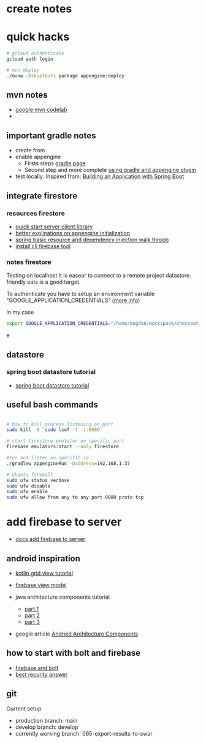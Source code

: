 # create notes

# quick hacks
```bash
# gcloud authenticate
gcloud auth login

# mvn deploy
./mvnw -DskipTests package appengine:deploy
```
## mvn notes
- [google mvn codelab](https://codelabs.developers.google.com/codelabs/cloud-app-engine-springboot#7)
- 


## important gradle notes
- create from
- enable appengine
  - Firsts steps [gradle page](https://github.com/GoogleCloudPlatform/app-gradle-plugin)
  - Second step and more
    complete [using gradle and appengine plugin](https://cloud.google.com/appengine/docs/flexible/java/using-gradle)
- test locally: Inspired
  from:  [Building an Application with Spring Boot](https://spring.io/guides/gs/spring-boot/)

## integrate firestore

### resources firestore

- [quick start server client library](https://cloud.google.com/firestore/docs/quickstart-servers)
- [better explinations on appengine initialization](https://firebase.google.com/docs/firestore/quickstart)
- [spring basic resource and dependency injection walk throob](https://www.baeldung.com/spring-annotations-resource-inject-autowire)
- [install cli firebase tool](https://firebase.google.com/docs/cli/#install-cli-mac-linux)

### notes firestore

Testing on localhost it is easear to connect to a remote project datastore. friendly eats is a good
target.

To authenticate you have to setup an environment variable "GOOGLE_APPLICATION_CREDENTIALS"
([more info](https://cloud.google.com/docs/authentication/production#auth-cloud-implicit-java))

In my case

```bash
export GOOGLE_APPLICATION_CREDENTIALS="/home/bogdan/workspace/chessout-v2/backend/src/main/resources/firebase-chessout-v2.json"
```

e

## datastore

### spring boot datastore tutorial

- [spring boot datastore tutorial](https://codelabs.developers.google.com/codelabs/cloud-spring-datastore/index.html?index=..%2F..index#0)

## useful bash commands

```bash

# how to kill process listening on port
sudo kill -9 `sudo lsof -t -i:8080`

# start firestore emulator on specific port
firebase emulators:start --only firestore

#run and listen on specific ip
./gradlew appengineRun -Daddress=192.168.1.37

# ubuntu firewall
sudo ufw status verbose
sudo ufw disable
sudo ufw enable
sudo ufw allow from any to any port 8080 proto tcp
```

# add firebase to server

- [docs add firebase to server](https://firebase.google.com/docs/admin/setup)

## android inspiration

- [kotlin grid view tutorial](https://www.youtube.com/watch?v=sODa2KgfiNo)
- [firebase view model](https://medium.com/@lgvalle/firebase-viewmodels-livedata-cb64c5ee4f95)
- java architecture components tutorial
  - [ part 1](https://www.youtube.com/watch?v=ARpn-1FPNE4)
  - [ part 2](https://www.youtube.com/watch?v=Jwdty9jQN0E)
  - [ part 3](https://www.youtube.com/watch?v=0cg09tlAAQ0)

- google
  article [Android Architecture Components](https://developer.android.com/topic/libraries/architecture/)

## how to start with bolt and firebase

- [firebase and bolt](https://howtofirebase.com/firebase-security-rules-88d94606ce4a)
- [best recurity answer](https://stackoverflow.com/questions/45428637/firebase-rules-to-prevent-delete)

## git

Current setup

- production branch: main
- develop branch: develop
- currently working branch: 065-export-results-to-swar

